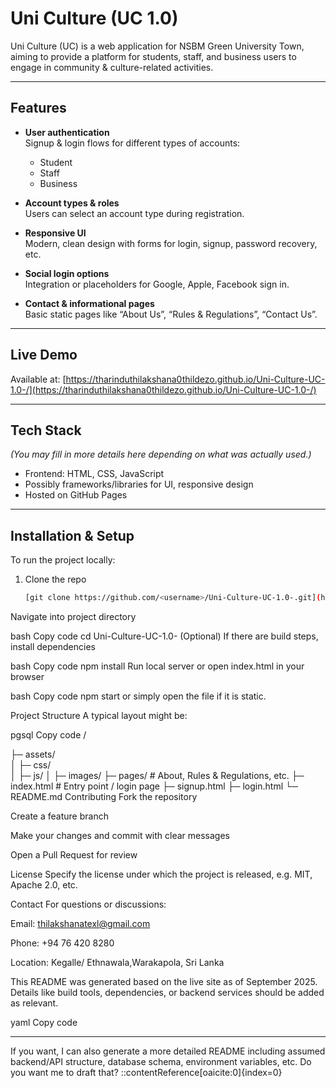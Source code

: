 # Uni Culture (UC 1.0)

Uni Culture (UC) is a web application for NSBM Green University Town, aiming to provide a platform for students, staff, and business users to engage in community & culture-related activities.

---

## Features

- **User authentication**  
  Signup & login flows for different types of accounts:  
  - Student  
  - Staff  
  - Business  

- **Account types & roles**  
  Users can select an account type during registration.

- **Responsive UI**  
  Modern, clean design with forms for login, signup, password recovery, etc.

- **Social login options**  
  Integration or placeholders for Google, Apple, Facebook sign in.

- **Contact & informational pages**  
  Basic static pages like “About Us”, “Rules & Regulations”, “Contact Us”.

---

## Live Demo

Available at: [https://tharinduthilakshana0thildezo.github.io/Uni-Culture-UC-1.0-/](https://tharinduthilakshana0thildezo.github.io/Uni-Culture-UC-1.0-/)

---

## Tech Stack

*(You may fill in more details here depending on what was actually used.)*

- Frontend: HTML, CSS, JavaScript  
- Possibly frameworks/libraries for UI, responsive design  
- Hosted on GitHub Pages

---

## Installation & Setup

To run the project locally:

1. Clone the repo  
   ```bash
   [git clone https://github.com/<username>/Uni-Culture-UC-1.0-.git](https://github.com/TharinduThilakshana0thildezo/Uni-Culture-UC-1.0-.git)
Navigate into project directory

bash
Copy code
cd Uni-Culture-UC-1.0-
(Optional) If there are build steps, install dependencies

bash
Copy code
npm install
Run local server or open index.html in your browser

bash
Copy code
npm start
or simply open the file if it is static.

Project Structure
A typical layout might be:

pgsql
Copy code
/

├─ assets/            
│   ├─ css/           
│   ├─ js/
│   ├─ images/
├─ pages/             # About, Rules & Regulations, etc.
├─ index.html         # Entry point / login page
├─ signup.html
├─ login.html
└─ README.md
Contributing
Fork the repository

Create a feature branch

Make your changes and commit with clear messages

Open a Pull Request for review

License
Specify the license under which the project is released, e.g. MIT, Apache 2.0, etc.

Contact
For questions or discussions:

Email: thilakshanatexl@gmail.com

Phone: +94 76 420 8280

Location: Kegalle/ Ethnawala,Warakapola, Sri Lanka

This README was generated based on the live site as of September 2025. Details like build tools, dependencies, or backend services should be added as relevant.

yaml
Copy code

---

If you want, I can also generate a more detailed README including assumed backend/API structure, database schema, environment variables, etc. Do you want me to draft that?
::contentReference[oaicite:0]{index=0}
